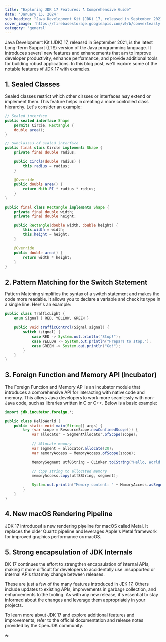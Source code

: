 ```yaml
---
title: "Exploring JDK 17 Features: A Comprehensive Guide"
date: 'January 16, 2024'
sub_heading: "Java Development Kit (JDK) 17, released in September 2021, is the Long-Term Support (LTS) version of the Java programming language."
cover_image: 'https://firebasestorage.googleapis.com/v0/b/converteasly-a81f8.appspot.com/o/images%2Fc99e99s63-exploring-JDK-17-features.jpg?alt=media&token=021f2952-13a7-48cd-abeb-7cff07d91f07'
category: 'general'
---
```


Java Development Kit (JDK) 17, released in September 2021, is the latest Long-Term Support (LTS) version of the Java programming language. It introduces several new features and enhancements that aim to improve developer productivity, enhance performance, and provide additional tools for building robust applications. In this blog post, we'll explore some of the notable features of JDK 17 with examples.


## 1. Sealed Classes

Sealed classes restrict which other classes or interfaces may extend or implement them. This feature helps in creating a more controlled class hierarchy. Let's consider an example:

```java
// Sealed interface
public sealed interface Shape
    permits Circle, Rectangle {
    double area();
}

// Subclasses of sealed interface
public final class Circle implements Shape {
    private final double radius;

    public Circle(double radius) {
        this.radius = radius;
    }

    @Override
    public double area() {
        return Math.PI * radius * radius;
    }
}

public final class Rectangle implements Shape {
    private final double width;
    private final double height;

    public Rectangle(double width, double height) {
        this.width = width;
        this.height = height;
    }

    @Override
    public double area() {
        return width * height;
    }
}
```

## 2. Pattern Matching for the Switch Statement

Pattern Matching simplifies the syntax of a switch statement and makes the code more readable. It allows you to declare a variable and check its type in a single line. Here's an example:

```java
public class TrafficLight {
    enum Signal { RED, YELLOW, GREEN }

    public void trafficControl(Signal signal) {
        switch (signal) {
            case RED -> System.out.println("Stop!");
            case YELLOW -> System.out.println("Prepare to stop.");
            case GREEN -> System.out.println("Go!");
        }
    }
}
```

## 3. Foreign Function and Memory API (Incubator)

The Foreign Function and Memory API is an incubator module that introduces a comprehensive API for interacting with native code and memory. This allows Java developers to work more seamlessly with non-Java code, such as libraries written in C or C++. Below is a basic example:

```java
import jdk.incubator.foreign.*;

public class HelloWorld {
    public static void main(String[] args) {
        try (var scope = ResourceScope.newConfinedScope()) {
            var allocator = SegmentAllocator.ofScope(scope);
            
            // Allocate memory
            var segment = allocator.allocate(20);
            var memoryAccess = MemoryAccess.ofScope(scope);

            MemorySegment utf8String = CLinker.toCString("Hello, World!", scope);

            // Copy string to allocated memory
            memoryAccess.copy(utf8String, segment);

            System.out.println("Memory content: " + MemoryAccess.asSegment(segment).getUtf8String(0));
        }
    }
}
```

## 4. New macOS Rendering Pipeline

JDK 17 introduced a new rendering pipeline for macOS called Metal. It replaces the older Quartz pipeline and leverages Apple's Metal framework for improved graphics performance on macOS.

## 5. Strong encapsulation of JDK Internals

DK 17 continues the effort to strengthen encapsulation of internal APIs, making it more difficult for developers to accidentally use unsupported or internal APIs that may change between releases.

These are just a few of the many features introduced in JDK 17. Others include updates to existing APIs, improvements in garbage collection, and enhancements to the tooling. As with any new release, it's essential to stay informed about the changes and leverage them appropriately in your projects.

To learn more about JDK 17 and explore additional features and improvements, refer to the official documentation and release notes provided by the OpenJDK community.

☕
